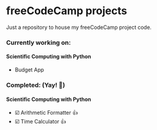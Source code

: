 # freeCodeCamp projects

Just a repository to house my freeCodeCamp project code.

### Currently working on:
#### Scientific Computing with Python
- Budget App

### Completed: (Yay! 🤘)
#### Scientific Computing with Python
- ☑️ Arithmetic Formatter 👍
- ☑️ Time Calculator 👍
